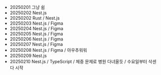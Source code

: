 - 20250201 그냥 쉼
- 20250202 Nest.js
- 20250202 Rust / Nest.js
- 20250203 Nest.js / Figma
- 20250204 Nest.js / Figma
- 20250205 Nest.js / Figma
- 20250206 Nest.js / Figma
- 20250207 Nest.js / Figma
- 20250208 Nest.js / Figma / 아우추워워
- 20250209 Nest.js
- 20250210 Nest.js / TypeScript / 체중 문제로 병원 다녀올듯 / 수요일부터 삭센다 시작
